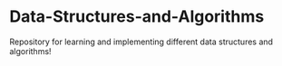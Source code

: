 # Data-Structures-and-Algorithms
Repository for learning and implementing different data structures and algorithms!
